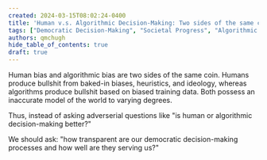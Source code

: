 ```yaml
---
created: 2024-03-15T08:02:24-0400
title: 'Human v.s. Algorithmic Decision-Making: Two sides of the same coin'
tags: ["Democratic Decision-Making", "Societal Progress", "Algorithmic Bias", "Human Bias", "Decision-Making", "Governance"]
authors: qmchugh
hide_table_of_contents: true
draft: true
---
```


Human bias and algorithmic bias are two sides of the same coin. Humans produce bullshit from baked-in biases, heuristics, and ideology, whereas algorithms produce bullshit based on biased training data. Both possess an inaccurate model of the world to varying degrees.

Thus, instead of asking adverserial questions like "is human or algorithmic decision-making better?"

We should ask: "how transparent are our democratic decision-making processes and how well are they serving us?"